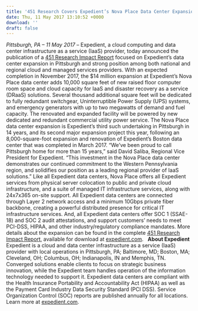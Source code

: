 ```yaml
---
title: '451 Research Covers Expedient’s Nova Place Data Center Expansion'
date: Thu, 11 May 2017 13:10:52 +0000
download: ''
draft: false
---
```


_Pittsburgh, PA – 11 May 2017_ – Expedient, a cloud computing and data center infrastructure as a service (IaaS) provider, today announced the publication of a [451 Research Impact Report](https://www.expedient.com/451-research-pitt-expansion/?utm_source=prnewswire&utm_medium=press%20release) focused on Expedient’s data center expansion in Pittsburgh and strong position among both national and regional cloud and managed services providers. With an expected completion in November 2017, the $14 million expansion at Expedient’s Nova Place data center adds 10,000 square feet of new raised floor computer room space and cloud capacity for IaaS and disaster recovery as a service (DRaaS) solutions. Several thousand additional square feet will be dedicated to fully redundant switchgear, Uninterruptible Power Supply (UPS) systems, and emergency generators with up to two megawatts of demand and fuel capacity. The renovated and expanded facility will be powered by new dedicated and redundant commercial utility power service. The Nova Place data center expansion is Expedient’s third such undertaking in Pittsburgh in 14 years, and its second major expansion project this year, following an 8,000-square-foot expansion and renovation of Expedient’s Boston data center that was completed in March 2017. “We’ve been proud to call Pittsburgh home for more than 15 years,” said David Saliba, Regional Vice President for Expedient. “This investment in the Nova Place data center demonstrates our continued commitment to the Western Pennsylvania region, and solidifies our position as a leading regional provider of IaaS solutions.” Like all Expedient data centers, Nova Place offers all Expedient services from physical server colocation to public and private cloud infrastructure, and a suite of managed IT infrastructure services, along with 24x7x365 on-site support. All Expedient data centers are connected through Layer 2 network access and a minimum 10Gbps private fiber backbone, creating a powerful distributed presence for critical IT infrastructure services. And, all Expedient data centers offer SOC 1 (SSAE-18) and SOC 2 audit attestations, and support customers’ needs to meet PCI-DSS, HIPAA, and other industry/regulatory compliance mandates. More details about the expansion can be found in the complete [451 Research Impact Report](https://www.expedient.com/451-research-pitt-expansion/?utm_source=prnewswire&utm_medium=press%20release), available for download at [expedient.com](https://www.expedient.com/451-research-pitt-expansion/?utm_source=prnewswire&utm_medium=press%20release).   **About Expedient** Expedient is a cloud and data center infrastructure as a service (IaaS) provider with local operations in Pittsburgh, PA; Baltimore, MD; Boston, MA; Cleveland, OH; Columbus, OH; Indianapolis, IN and Memphis, TN. Converged solutions enable clients to focus on strategic business innovation, while the Expedient team handles operation of the information technology needed to support it. Expedient data centers are compliant with the Health Insurance Portability and Accountability Act (HIPAA) as well as the Payment Card Industry Data Security Standard (PCI DSS). Service Organization Control (SOC) reports are published annually for all locations. Learn more at [expedient.com](https://www.expedient.com/).